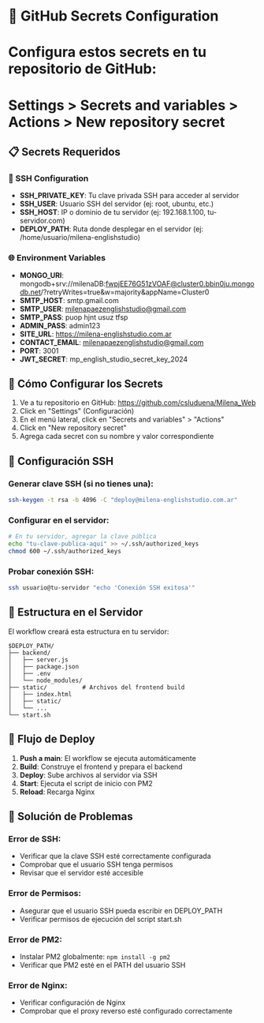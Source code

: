 # 🔐 GitHub Secrets Configuration
# Configura estos secrets en tu repositorio de GitHub:
# Settings > Secrets and variables > Actions > New repository secret

## 📋 Secrets Requeridos

### 🔑 SSH Configuration
- **SSH_PRIVATE_KEY**: Tu clave privada SSH para acceder al servidor
- **SSH_USER**: Usuario SSH del servidor (ej: root, ubuntu, etc.)
- **SSH_HOST**: IP o dominio de tu servidor (ej: 192.168.1.100, tu-servidor.com)
- **DEPLOY_PATH**: Ruta donde desplegar en el servidor (ej: /home/usuario/milena-englishstudio)

### 🌐 Environment Variables
- **MONGO_URI**: mongodb+srv://milenaDB:fwpjEE76G51zVOAF@cluster0.bbin0ju.mongodb.net/?retryWrites=true&w=majority&appName=Cluster0
- **SMTP_HOST**: smtp.gmail.com
- **SMTP_USER**: milenapaezenglishstudio@gmail.com
- **SMTP_PASS**: puop hjnt usuz tfsp
- **ADMIN_PASS**: admin123
- **SITE_URL**: https://milena-englishstudio.com.ar
- **CONTACT_EMAIL**: milenapaezenglishstudio@gmail.com
- **PORT**: 3001
- **JWT_SECRET**: mp_english_studio_secret_key_2024

## 🚀 Cómo Configurar los Secrets

1. Ve a tu repositorio en GitHub: https://github.com/csluduena/Milena_Web
2. Click en "Settings" (Configuración)
3. En el menú lateral, click en "Secrets and variables" > "Actions"
4. Click en "New repository secret"
5. Agrega cada secret con su nombre y valor correspondiente

## 🔧 Configuración SSH

### Generar clave SSH (si no tienes una):
```bash
ssh-keygen -t rsa -b 4096 -C "deploy@milena-englishstudio.com.ar"
```

### Configurar en el servidor:
```bash
# En tu servidor, agregar la clave pública
echo "tu-clave-publica-aqui" >> ~/.ssh/authorized_keys
chmod 600 ~/.ssh/authorized_keys
```

### Probar conexión SSH:
```bash
ssh usuario@tu-servidor "echo 'Conexión SSH exitosa'"
```

## 📁 Estructura en el Servidor

El workflow creará esta estructura en tu servidor:
```
$DEPLOY_PATH/
├── backend/
│   ├── server.js
│   ├── package.json
│   ├── .env
│   └── node_modules/
├── static/          # Archivos del frontend build
│   ├── index.html
│   ├── static/
│   └── ...
└── start.sh
```

## 🔄 Flujo de Deploy

1. **Push a main**: El workflow se ejecuta automáticamente
2. **Build**: Construye el frontend y prepara el backend
3. **Deploy**: Sube archivos al servidor via SSH
4. **Start**: Ejecuta el script de inicio con PM2
5. **Reload**: Recarga Nginx

## 🚨 Solución de Problemas

### Error de SSH:
- Verificar que la clave SSH esté correctamente configurada
- Comprobar que el usuario SSH tenga permisos
- Revisar que el servidor esté accesible

### Error de Permisos:
- Asegurar que el usuario SSH pueda escribir en DEPLOY_PATH
- Verificar permisos de ejecución del script start.sh

### Error de PM2:
- Instalar PM2 globalmente: `npm install -g pm2`
- Verificar que PM2 esté en el PATH del usuario SSH

### Error de Nginx:
- Verificar configuración de Nginx
- Comprobar que el proxy reverso esté configurado correctamente
